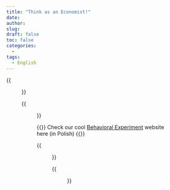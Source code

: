 ```yaml
---
title: "Think as an Economist!"
date: 
author: 
slug: 
draft: false
toc: false
categories:
  - 
tags:
  - English
---
```


{{<figure src="https://scontent-msp1-1.xx.fbcdn.net/v/t1.6435-9/253859398_3114159365523033_100652681511087426_n.jpg?_nc_cat=105&ccb=1-5&_nc_sid=0debeb&_nc_ohc=TqJrVNysAGQAX-Su_K2&_nc_ht=scontent-msp1-1.xx&oh=5bbf300da8d502b4960b106cbb3cb600&oe=61AEB7D7" title="Professor Ted Bergstrom's office, UCSB" caption="The one who always helps and encourages me to explore in Economics">}}

{{<figure src="https://scontent-msp1-1.xx.fbcdn.net/v/t1.6435-9/252605365_3114154685523501_6763232915870484124_n.jpg?_nc_cat=109&ccb=1-5&_nc_sid=0debeb&_nc_ohc=1ohBdus6H1kAX_gr_l9&_nc_ht=scontent-msp1-1.xx&oh=ddd7b859a62630e51c0e5971982413da&oe=61AECE8D" title="SIR Model" caption="Here I set total Population = 1000 and 1 Infected initially, along with contact rate = 0.2 and mean recovery rate = 0.1.">}}
  
{{<block class="note">}}
Check our cool [Behavioral Experiment](https://www.profitest.pl/s/42740/kinsvbmt) website here (in Polish)![]()
{{<end>}}
  
  
 
  

  {{<figure src="https://scontent-msp1-1.xx.fbcdn.net/v/t1.6435-9/253970944_3114158282189808_3994663575708885490_n.jpg?_nc_cat=107&ccb=1-5&_nc_sid=0debeb&_nc_ohc=xOM_bpPktT8AX9jZtpW&_nc_ht=scontent-msp1-1.xx&oh=065e47183eae18d35067c36b5c333a43&oe=61AAFD5D"  
            title="Be careful as gamers, ALWAYS!!" >}}
  

  {{<figure src="https://drive.google.com/file/d/1XoaL_z2ZKJhb_Q9BIitOxNAGDEXDen-V/view?usp=sharing" title="Two gifts that Professor Bergstrom sent me before the campus shut down due to COVID-19." caption="My Game Theory textbook was as green as an avocado.">}}
  

  

